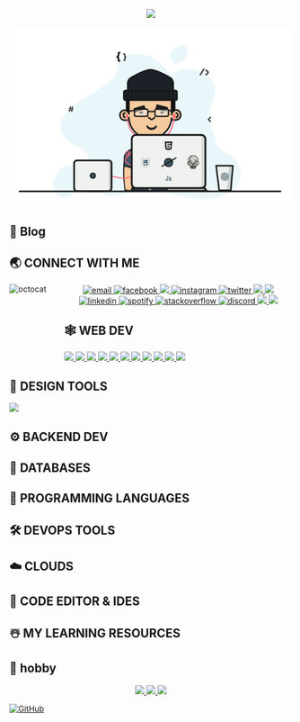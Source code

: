 <p align="center">
 <img src="https://readme-typing-svg.herokuapp.com?font=Fira+Code&size=25&duration=5015&pause=982&width=900&height=100&lines=Hello%2C+how+are+you%2C+my+name+is+Donyor%2C+how+can+I+help+you%3F"/>
</p>


<p align="center">
  <img src="./donyottech.gif" autoplay>
</p>

## :memo: Blog


## 🌏 **CONNECT WITH ME**

<p align="center">  
 <img align="left" height="150" src="https://user-images.githubusercontent.com/69384657/179312151-fdabe3af-823f-41ab-a6d4-17a72af4e9e8.png" alt="octocat" style="margin-right: 2rem;" />
<a href="mailto:rakhmatullayevdonyor@gmail.com">
<img src="https://img.icons8.com/color/48/000000/gmail.png" alt="email"/>
</a>
<a href="https://www.facebook.com/DonyorRakhmatullaev/">
<img src="https://img.icons8.com/color/48/000000/facebook.png" alt="facebook"/>
</a>
<a href="https://t.me/donyor_rakhmatullaev">
<img src="https://img.icons8.com/color/48/000000/telegram-app--v1.png"/>
</a>
<a href="https://www.instagram.com/donyor_rakhmatullaev/">
<img src="https://img.icons8.com/color/48/000000/instagram-new.png" alt="instagram"/>
</a>
<a href="https://twitter.com/uzbone96">
<img src="https://img.icons8.com/color/48/000000/twitter-squared.png" alt="twitter"/>
</a>
<a href="hellocode77">
<img src="https://img.icons8.com/color/48/000000/weixing.png"/>
</a>
<a href="1749368435">
<img src="https://img.icons8.com/color/48/000000/qq.png"/>
</a>
<a href="https://www.linkedin.com/in/donyor-rakhmatullaev-67b51b203/">
<img src="https://img.icons8.com/color/48/000000/linkedin.png" alt="linkedin"/>
</a>
<a href="https://open.spotify.com/user/uzbone96">
<img src="https://img.icons8.com/color/48/000000/spotify--v1.png" alt="spotify"/>
</a>
<a href="https://stackoverflow.com/users/16670404/donyor-rakhmatullaev">
<img src="https://img.icons8.com/color/48/000000/stackoverflow.png" alt="stackoverflow"/>
</a>
<a href="https://discord.gg/Donyor#9385">
<img src="https://img.icons8.com/color/48/000000/discord-logo.png" alt="discord"/>
</a>
<a href="https://t.me/donyor_rakhmatullaev">
<img src="https://img.icons8.com/color/48/000000/youtube-play.png"/>
</a>
<a href="https://leetcode.com/MrDonyor/">
<img src="https://img.icons8.com/external-tal-revivo-shadow-tal-revivo/48/000000/external-level-up-your-coding-skills-and-quickly-land-a-job-logo-shadow-tal-revivo.png"/>
</a>
</p>




## 🕸️ **WEB DEV**

  <a href="">
    <img src="https://img.icons8.com/color/48/000000/html-5.png"/>
  </a>
  <a href="">
    <img src="https://img.icons8.com/color/48/000000/css3.png"/>
  </a>
   <a href="">
    <img src="https://img.icons8.com/color/48/000000/sass.png"/>
  </a>
   <a href="">
   <img src="https://img.icons8.com/color/48/000000/tailwindcss.png"/>
  </a>
   <a href="">
    <img src="https://img.icons8.com/color/48/000000/bootstrap.png"/>
  </a>
  <a href="">
    <img src="https://img.icons8.com/color/48/000000/javascript--v1.png"/>
  </a>
  <a href="">
    <img src="https://img.icons8.com/external-tal-revivo-shadow-tal-revivo/48/000000/external-vuejs-an-open-source-javascript-framework-for-building-user-interfaces-and-single-page-applications-logo-shadow-tal-revivo.png"/>
  </a>
   <a href="">
    <img src="https://img.icons8.com/color/48/000000/react-native.png"/>
  </a>
   <a href="">
    <img src="https://img.icons8.com/color/48/000000/git.png"/>
  </a>
   <a href="">
    <img src="https://img.icons8.com/color/48/000000/npm.png"/>
  </a>  
 <a href="">
    <img src="https://img.icons8.com/external-tal-revivo-shadow-tal-revivo/48/000000/external-netlify-a-cloud-computing-company-that-offers-hosting-and-serverless-backend-services-for-static-websites-logo-shadow-tal-revivo.png"/>
 </a>

## 🍧 **DESIGN TOOLS**
<a href="">
    <img src="https://img.icons8.com/fluency/48/000000/figma.png"/>
</a>

## ⚙️ **BACKEND DEV**

## 📅 **DATABASES**

## 🎯 **PROGRAMMING LANGUAGES**

## 🛠️ **DEVOPS TOOLS**

## ☁️ **CLOUDS**

## 📄 **CODE EDITOR & IDES**

## ☃️ **MY LEARNING RESOURCES**

## :memo: hobby

<p align="center">
  <a href="">
    <img src="https://img.icons8.com/color/48/000000/office-365.png"/>
  </a>
  <a href="">
    <img src="https://img.icons8.com/color/48/000000/adobe-photoshop--v1.png"/>
  </a>
  <a href="">
    <img src="https://img.icons8.com/color/48/000000/camtasia-studio.png"/>

</p>
 
![GitHub](https://img.shields.io/github/license/donyortech/donyortech?style=for-the-badge)


